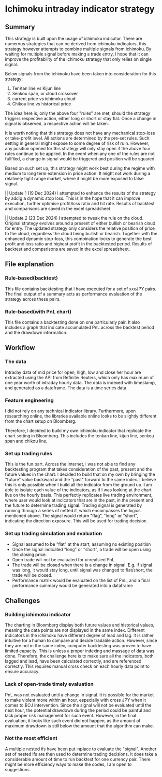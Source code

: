 # Ichimoku intraday indicator strategy

## Summary
This strategy is built upon the usage of ichimoku indicator. There are numerous strategies that can be derived from ichimoku indicators, this strategy however attempts to combine multiple signals from ichimoku. By waiting for multiple signal before making a trade entry, I hope that it can improve the profitability of the ichimoku strategy that only relies on single signal. 
 
Below signals from the ichimoku have been taken into consideration for this strategy:
1. TenKan line vs Kijun line
2. Senkou span, or cloud crossover
3. current price vs ichimoku cloud
4. Chikou line vs historical price

The idea here is, only the above four "rules" are met, should the strategy triggers respective action, either long or short or stay flat. Once a change in signal is observed, a respective action will be taken.  

It is worth noting that this strategy does not have any mechanical stop-loss or take-profit level. All actions are determined by the pre-set rules. Such setting in general might expose to some degree of risk of ruin. However, any position opened for this strategy will only stay open if the above four rules continue to be applied. In the event when any one of the rules are not fullfiled, a change in signal would be triggered and position will be squared.  

Based on such set up, this strategy might work best during the regime with medium to long term extension in price action. It might not work during a relatively tight range market, where it might be more exposed to false signal. 

|| Update 1 (19 Dec 2024)
I attempted to enhance the results of the strategy by addig a dynamic stop loss. This is in the hope that it can improve execution, further optimise profit/loss ratio and hit rate. Results of backtest and comparisons are saved in the excel spreadsheet

|| Update 2 (23 Dec 2024)
I attempted to tweak the rule on the cloud. Original strategy evolves around a present of either bullish or bearish cloud for entry. The updated strategy only considers the relative position of price to the cloud, regardless the cloud being bullish or bearish. Together with the enhanced dynamic stop-loss, this combination looks to generate the best profit and loss ratio and highest profit in the backtested period. Results of backtest and comparisons are saved in the excel spreadsheet.


## File explanation
### Rule-based(backtest)
This file contains backtesting that I have executed for a set of xxxJPY pairs. The final output of a summary acts as performance evaluation of the strategy across these pairs.

### Rule-based(with PnL chart)
This file contains a backtesting done on one particularly pair. It also includes a graph that indicate accumulated PnL across the backtest period and the drawdown information. 


## Workflow
### The data
Intraday data of mid price for open, high, low and close her hour are extracted using the API from Refinitiv Reuters, which only has maximum of one year worth of intraday hourly data.
The data is indexed with timestamp, and generated as a dataframe. The data is a time series data. 

### Feature engineering
I did not rely on any technical indicator library. Furthermore, upon researching online, the libraries available online looks to be slightly different from the chart setup on Bloomberg.  

Therefore, I decided to build my own ichimoku indicator that replicate the chart setting in Bloomberg. This includes the tenkan line, kijun line, senkou span and chikou line.

### Set up trading rules
This is the fun part. Across the internet, I was not able to find any backtesting program that takes consideration of the past, present and the future values in the chart.  I decided to build that on my own by bringing the "future" value backward and the "past" forward to the same index. I believe this is only possible when I build all the indicator from the ground up. I am able to isolate each value of the indicators, as if I was looking at the chart live on the hourly basis. This perfectly replicates live trading environment, where user would look at indicators that are in the past, in the present and the future to determine trading signal. Trading signal is generated by running through a series of netted if, which encompasses the logics mentioned above. The signal would return "flag", "long" or "short", indicating the direction exposure. This will be used for trading decision. 

### Set up trading simulation and evaluation
- Signal assumed to be "flat" at the start, assuming no existing position
- Once the signal indicated "long" or "short", a trade will be open using the closing price. 
- Open trade will not be evaluated for unrealsied PnL. 
- The trade will be closed when there is a change in signal. E.g. if signal was long, it would stay long, until signal was changed to flat/short, the trade will be closed.
- Performance matrix would be evaluated on the list of PnL, and a final performance summary would be generated into a dataframe

  
## Challenges
### Building ichimoku indicator
The charting in Bloomberg display both future values and historical values, meaning the data points are not displayed in the same index. Different indicators in the ichimoku have different degree of lead and lag. It is rather intuitive for a human to compare and decide tradable action. However, since they are not in the same index, computer backtesting was proven to have limited capacity. This is unless a proper indexing and massage of data was done. Therefore, the challenge here is to make sure all the indicators, both lagged and lead, have been calculated correctly, and are referenced correctly. This requires manual cross check on each hourly data point to ensure accuracy. 

### Lack of open-trade timely evaluation
PnL was not evaluated until a change in signal. It is possible for the market to make violent move within an hour, especially with cross JPY when it comes to BOJ intervention. Since the signal will not be evaluated until the next hour, the potential drawdown during the period could be painful and lack proper risk management for such event. However, in the final evaluation, it looks like such event did not happen, as the amount of maximum drawdown is still below the amount that the algorithm can make. 

### Not the most efficient
A multiple nested ifs have been put inplace to evaluate the "signal". Another set of nested ifs are then used to determine trading decisions. It does take a considerable amount of time to run backtest for one currency pair. There might be more efficiency ways to make the codes, I am open to suggestions.
